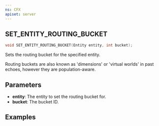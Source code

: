 ```yaml
---
ns: CFX
apiset: server
---
```

## SET_ENTITY_ROUTING_BUCKET

```c
void SET_ENTITY_ROUTING_BUCKET(Entity entity, int bucket);
```

Sets the routing bucket for the specified entity.

Routing buckets are also known as 'dimensions' or 'virtual worlds' in past echoes, however they are population-aware.

## Parameters
* **entity**: The entity to set the routing bucket for.
* **bucket**: The bucket ID.

## Examples
